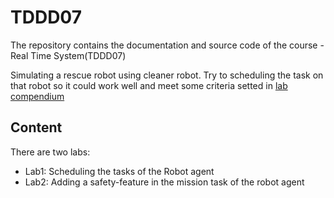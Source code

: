 # TDDD07

The repository contains the documentation and source code of the course - Real Time System(TDDD07)

Simulating a rescue robot using cleaner robot. Try to scheduling the task on that robot so it could work well and meet some criteria setted in [lab compendium][1]

## Content

There are two labs: 

* Lab1: Scheduling the tasks of the Robot agent
* Lab2: Adding a safety-feature in the mission task of the robot agent

[1]: https://www.ida.liu.se/~TDDD07/laboratory/TDDD07_RoboLab_Rescue_Compendium_2018.pdf